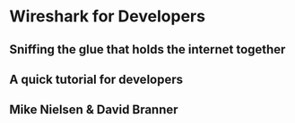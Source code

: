 # Wireshark for Developers
## Sniffing the glue that holds the internet together
## A quick tutorial for developers
## Mike Nielsen & David Branner


